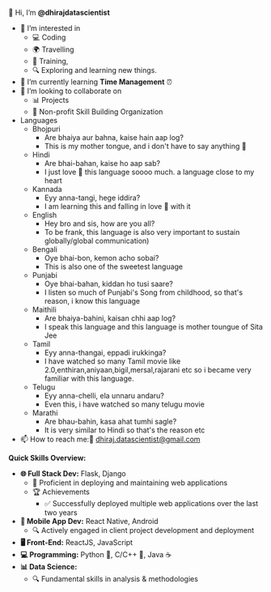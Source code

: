 👋 Hi, I’m **@dhirajdatascientist**

- 👀 I’m interested in 
    - 💻 Coding
    - 🌍 Travelling
    - 🚀 Training,
    - 🔍 Exploring and learning new things.
- 🌱 I’m currently learning **Time Management** ⏰
- 💞️ I’m looking to collaborate on 
    - 📊 Projects 
    - 🚁 Non-profit Skill Building Organization
- Languages
    - Bhojpuri
        - Are bhaiya aur bahna, kaise hain aap log?
        - This is my mother tongue, and i don't have to say anything 👀  
    - Hindi
        - Are bhai-bahan, kaise ho aap sab?
        - I just love 💞️ this language soooo much. a language close to my heart      
    - Kannada
        - Eyy anna-tangi, hege iddira?
        - I am learning this and falling in love 💞️ with it
    - English
        - Hey bro and sis, how are you all? 
        - To be frank, this language is also very important to sustain globally/global communication)
    - Bengali 
        - Oye bhai-bon, kemon acho sobai?
        - This is also one of the sweetest language
    - Punjabi 
        - Oye bhai-bahan, kiddan ho tusi saare?
        - I listen so much of Punjabi's Song from childhood, so that's reason, i know this language
    - Maithili 
        - Are bhaiya-bahini, kaisan chhi aap log?
        - I speak this language and this language is mother toungue of Sita Jee
    - Tamil 
        - Eyy anna-thangai, eppadi irukkinga?
        - I have watched so many Tamil movie like 2.0,enthiran,aniyaan,bigil,mersal,rajarani etc so i became very familiar with this language.
    - Telugu
        - Eyy anna-chelli, ela unnaru andaru?
        - Even this, i have watched so many telugu movie
    - Marathi
        - Are bhau-bahin, kasa ahat tumhi sagle?     
        - It is very similar to Hindi so that's the reason 
    etc     
- 📫 How to reach me:📧 dhiraj.datascientist@gmail.com

**Quick Skills Overview:**
- **🌐 Full Stack Dev:** Flask, Django
    - 💪 Proficient in deploying and maintaining web applications
    - 🏆 Achievements
       - ✅ Successfully deployed multiple web applications over the last two years
- **📱 Mobile App Dev:** React Native, Android
    - 🔍 Actively engaged in client project development and deployment 
- **🖥️ Front-End:** ReactJS, JavaScript
- **💻 Programming:** Python 🐍, C/C++ 📝, Java ☕
- **📊 Data Science:** 
    - 🔍 Fundamental skills in analysis & methodologies
